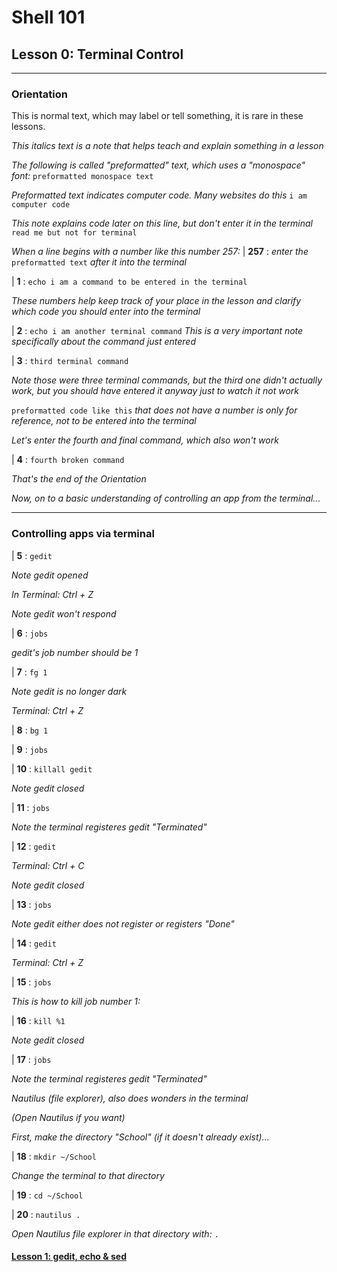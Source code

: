 # Shell 101
## Lesson 0: Terminal Control

___

### Orientation

This is normal text, which may label or tell something, it is rare in these lessons.

*This italics text is a note that helps teach and explain something in a lesson*

*The following is called "preformatted" text, which uses a "monospace" font:* `preformatted monospace text`

*Preformatted text indicates computer code. Many websites do this* `i am computer code`

*This note explains code later on this line, but don't enter it in the terminal* `read me but not for terminal`

*When a line begins with a number like this number 257:* | **257** : *enter the* `preformatted text` *after it into the terminal*

| **1** : `echo i am a command to be entered in the terminal`

*These numbers help keep track of your place in the lesson and clarify which code you should enter into the terminal*

| **2** : `echo i am another terminal command` *This is a very important note specifically about the command just entered*

| **3** : `third terminal command`

*Note those were three terminal commands, but the third one didn't actually work, but you should have entered it anyway just to watch it not work*

`preformatted code like this` *that does not have a number is only for reference, not to be entered into the terminal*

*Let's enter the fourth and final command, which also won't work*

| **4** : `fourth broken command`

*That's the end of the Orientation*

*Now, on to a basic understanding of controlling an app from the terminal...*

___

### Controlling apps via terminal

| **5** : `gedit`

*Note gedit opened*

*In Terminal: Ctrl + Z*

*Note gedit won't respond*

| **6** : `jobs`

*gedit's job number should be 1*

| **7** : `fg 1`

*Note gedit is no longer dark*

*Terminal: Ctrl + Z*

| **8** : `bg 1`

| **9** : `jobs`

| **10** : `killall gedit`

*Note gedit closed*

| **11** : `jobs`

*Note the terminal registeres gedit "Terminated"*

| **12** : `gedit`

*Terminal: Ctrl + C*

*Note gedit closed*

| **13** : `jobs`

*Note gedit either does not register or registers "Done"*

| **14** : `gedit`

*Terminal: Ctrl + Z*

| **15** : `jobs`

*This is how to kill job number 1:*

| **16** : `kill %1`

*Note gedit closed*

| **17** : `jobs`

*Note the terminal registeres gedit "Terminated"*

*Nautilus (file explorer), also does wonders in the terminal*

*(Open Nautilus if you want)*

*First, make the directory "School" (if it doesn't already exist)...*

| **18** : `mkdir ~/School`

*Change the terminal to that directory*

| **19** : `cd ~/School`

| **20** : `nautilus .`

*Open Nautilus file explorer in that directory with:* `.`


#### [Lesson 1: gedit, echo & sed](https://github.com/inkVerb/vip/blob/master/101-shell/Lesson-01.md)
